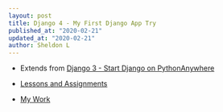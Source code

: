 ```yaml
---
layout: post
title: Django 4 - My First Django App Try
published_at: "2020-02-21"
updated_at: "2020-02-21"
author: Sheldon L
---
```



- Extends from [Django 3 - Start Django on PythonAnywhere](https://www.sheldonl.com/2020/02/11/00.html)

- [Lessons and Assignments](https://www.dj4e.com/)

- [My Work](https://github.com/sheldonldev/djProjects_onPyAnyw)